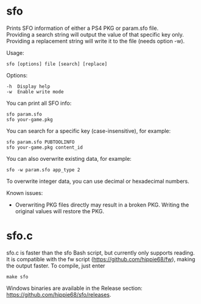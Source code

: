 # sfo

Prints SFO information of either a PS4 PKG or param.sfo file.                  
Providing a search string will output the value of that specific key only.     
Providing a replacement string will write it to the file (needs option -w). 

Usage:

    sfo [options] file [search] [replace]

Options:

    -h  Display help
    -w  Enable write mode

You can print all SFO info:

    sfo param.sfo
    sfo your-game.pkg

You can search for a specific key (case-insensitive), for example:

    sfo param.sfo PUBTOOLINFO
    sfo your-game.pkg content_id

You can also overwrite existing data, for example:

    sfo -w param.sfo app_type 2

To overwrite integer data, you can use decimal or hexadecimal numbers.

Known issues:
- Overwriting PKG files directly may result in a broken PKG. Writing the original values will restore the PKG.

# sfo.c

sfo.c is faster than the sfo Bash script, but currently only supports reading. It is compatible with the fw script (https://github.com/hippie68/fw), making the output faster. To compile, just enter

    make sfo

Windows binaries are available in the Release section: https://github.com/hippie68/sfo/releases.
